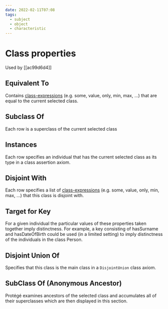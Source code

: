 ```yaml
---
date: 2022-02-11T07:08
tags:
  - subject
  - object
  - characteristic
---
```


# Class properties

Used by [[ac99d6d4]]

## Equivalent To

Contains [class-expressions](https://protegeproject.github.io/protege/class-expression-syntax) (e.g. some, value, only, min, max, ...) that are equal to the current selected class.

## Subclass Of

Each row is a superclass of the current selected class

## Instances

Each row specifies an individual that has the current selected class as its type in a class assertion axiom.

## Disjoint With

Each row specifies a list of [class-expressions](https://protegeproject.github.io/protege/class-expression-syntax) (e.g. some, value, only, min, max, ...) that this class is disjoint with. 

## Target for Key

For a given individual the particular values of these properties taken together imply distinctness. For example, a key consisting of hasSurname and hasDateOfBirth could be used (in a limited setting) to imply distinctness of the individuals in the class Person.

## Disjoint Union Of

Specifies that this class is the main class in a `DisjointUnion` class axiom.

## SubClass Of (Anonymous Ancestor)

Protégé examines ancestors of the selected class and accumulates all of their superclasses which are then displayed in this section.
